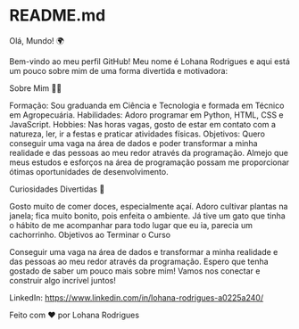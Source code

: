 # README.md
Olá, Mundo! 🌍

Bem-vindo ao meu perfil GitHub! Meu nome é Lohana Rodrigues e aqui está um pouco sobre mim de uma forma divertida e motivadora:

Sobre Mim 🧑‍💻

Formação: Sou graduanda em Ciência e Tecnologia e formada em Técnico em Agropecuária.
Habilidades: Adoro programar em Python, HTML, CSS e JavaScript.
Hobbies: Nas horas vagas, gosto de estar em contato com a natureza, ler, ir a festas e praticar atividades físicas.
Objetivos: Quero conseguir uma vaga na área de dados e poder transformar a minha realidade e das pessoas ao meu redor através da programação. Almejo que meus estudos e esforços na área de programação possam me proporcionar ótimas oportunidades de desenvolvimento.


Curiosidades Divertidas 🎉

Gosto muito de comer doces, especialmente açaí.
Adoro cultivar plantas na janela; fica muito bonito, pois enfeita o ambiente.
Já tive um gato que tinha o hábito de me acompanhar para todo lugar que eu ia, parecia um cachorrinho.
Objetivos ao Terminar o Curso

Conseguir uma vaga na área de dados e transformar a minha realidade e das pessoas ao meu redor através da programação.
Espero que tenha gostado de saber um pouco mais sobre mim! Vamos nos conectar e construir algo incrível juntos!

LinkedIn: https://www.linkedin.com/in/lohana-rodrigues-a0225a240/

Feito com ❤️ por Lohana Rodrigues

